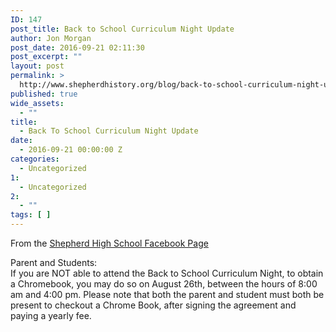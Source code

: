 ```yaml
---
ID: 147
post_title: Back to School Curriculum Night Update
author: Jon Morgan
post_date: 2016-09-21 02:11:30
post_excerpt: ""
layout: post
permalink: >
  http://www.shepherdhistory.org/blog/back-to-school-curriculum-night-update/
published: true
wide_assets:
  - ""
title:
  - Back To School Curriculum Night Update
date:
  - 2016-09-21 00:00:00 Z
categories:
  - Uncategorized
1:
  - Uncategorized
2:
  - ""
tags: [ ]
---
```

From the <a class="c3" href="https://www.google.com/url?q=https://www.facebook.com/shepherdmihs/posts/506812992847124&amp;sa=D&amp;ust=1471647718373000&amp;usg=AFQjCNHBLnpcVXVjGBzFKY5eO1Mi_erKHg">Shepherd High School Facebook Page</a>

Parent and Students:<br />If you are NOT able to attend the Back to School Curriculum Night, to obtain a Chromebook, you may do so on August 26th, between the hours of 8:00 am and 4:00 pm. Please note that both the parent and student must both be present to checkout a Chrome Book, after signing the agreement and paying a yearly fee.